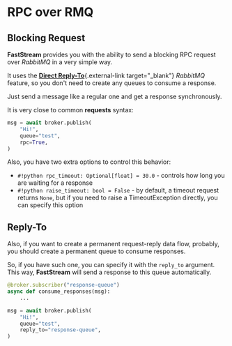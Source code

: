 # RPC over RMQ

## Blocking Request

**FastStream** provides you with the ability to send a blocking RPC request over *RabbitMQ* in a very simple way.

It uses the [**Direct Reply-To**](https://www.rabbitmq.com/direct-reply-to.html){.external-link target="_blank"} *RabbitMQ* feature, so you don't need to create any queues to consume a response.

Just send a message like a regular one and get a response synchronously.

It is very close to common **requests** syntax:

``` python hl_lines="1 4"
msg = await broker.publish(
    "Hi!",
    queue="test",
    rpc=True,
)
```

Also, you have two extra options to control this behavior:

* `#!python rpc_timeout: Optional[float] = 30.0` - controls how long you are waiting for a response
* `#!python raise_timeout: bool = False` - by default, a timeout request returns `None`, but if you need to raise a TimeoutException directly, you can specify this option

## Reply-To

Also, if you want to create a permanent request-reply data flow, probably, you should create a permanent queue to consume responses.

So, if you have such one, you can specify it with the `reply_to` argument. This way, **FastStream** will send a response to this queue automatically.

``` python hl_lines="1 8"
@broker.subscriber("response-queue")
async def consume_responses(msg):
    ...

msg = await broker.publish(
    "Hi!",
    queue="test",
    reply_to="response-queue",
)
```
